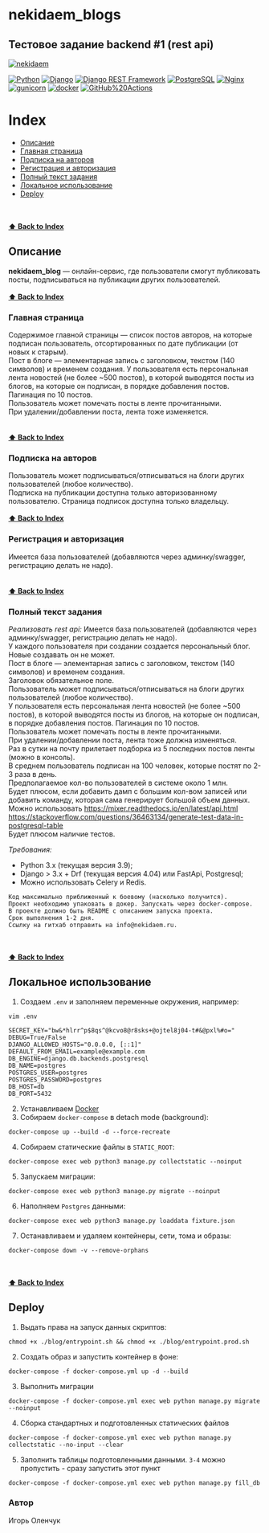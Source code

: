 # nekidaem_blogs
## Тестовое задание backend #1 (rest api)
[![nekidaem](https://github.com/igorolenchuk/nekidaem_blogs/actions/workflows/foodgram_workflow.yml/badge.svg?branch=master)](https://github.com/IgorOlenchuk/nekidaem_blogs/actions/workflows/main.yml)

[![Python](https://img.shields.io/badge/-Python-464646?style=flat-square&logo=Python)](https://www.python.org/)
[![Django](https://img.shields.io/badge/-Django-464646?style=flat-square&logo=Django)](https://www.djangoproject.com/)
[![Django REST Framework](https://img.shields.io/badge/-Django%20REST%20Framework-464646?style=flat-square&logo=Django%20REST%20Framework)](https://www.django-rest-framework.org/)
[![PostgreSQL](https://img.shields.io/badge/-PostgreSQL-464646?style=flat-square&logo=PostgreSQL)](https://www.postgresql.org/)
[![Nginx](https://img.shields.io/badge/-NGINX-464646?style=flat-square&logo=NGINX)](https://nginx.org/ru/)
[![gunicorn](https://img.shields.io/badge/-gunicorn-464646?style=flat-square&logo=gunicorn)](https://gunicorn.org/)
[![docker](https://img.shields.io/badge/-Docker-464646?style=flat-square&logo=docker)](https://www.docker.com/)
[![GitHub%20Actions](https://img.shields.io/badge/-GitHub%20Actions-464646?style=flat-square&logo=GitHub%20actions)](https://github.com/features/actions)

# Index
  - [Описание](#описание)
  - [Главная страница](#главная-страница)
  - [Подписка на авторов](#подписка-на-авторов)
  - [Регистрация и авторизация](#регистрация-и-авторизация)
  - [Полный текст задания](#полный-текст-задания)
  - [Локальное использование](#локальное-использование)
  - [Deploy](#deploy)

<br><br>
**[⬆ Back to Index](#index)**
## Описание
**nekidaem_blog** — онлайн-сервис, где пользователи смогут публиковать посты, 
подписываться на публикации других пользователей.
<br><br>
**[⬆ Back to Index](#index)**
### Главная страница
Содержимое главной страницы — список постов авторов, на которые подписан пользователь, 
отсортированных по дате публикации (от новых к старым).<br>
Пост в блоге — элементарная запись с заголовком, текстом (140 символов) и временем создания.
У пользователя есть персональная лента новостей (не более ~500 постов), в которой выводятся посты из блогов, на которые он подписан, в порядке добавления постов. Пагинация по 10 постов.<br>
Пользователь может помечать посты в ленте прочитанными.<br>
При удалении/добавлении поста, лента тоже изменяется. <br>
<br><br>
**[⬆ Back to Index](#index)**
### Подписка на авторов
Пользователь может подписываться/отписываться на блоги других пользователей (любое количество).<br>
Подписка на публикации доступна только авторизованному пользователю. 
Страница подписок доступна только владельцу.
<br><br>
**[⬆ Back to Index](#index)**
### Регистрация и авторизация
Имеется база пользователей (добавляются через админку/swagger, регистрацию делать не надо). <br>
<br><br>
**[⬆ Back to Index](#index)**
### Полный текст задания
_Реализовать rest api:_
Имеется база пользователей (добавляются через админку/swagger, регистрацию делать не надо). <br>
У каждого пользователя при создании создается персональный блог. Новые создавать он не может. <br>
Пост в блоге — элементарная запись с заголовком, текстом (140 символов) и временем создания.<br>
Заголовок обязательное поле.<br>
Пользователь может подписываться/отписываться на блоги других пользователей (любое количество).<br>
У пользователя есть персональная лента новостей (не более ~500 постов), в которой выводятся посты из блогов, на которые он подписан, в порядке добавления постов. Пагинация по 10 постов.<br>
Пользователь может помечать посты в ленте прочитанными.<br>
При удалении/добавлении поста, лента тоже должна изменяться. <br>
Раз в сутки на почту прилетает подборка из 5 последних постов ленты (можно в консоль).<br>
В среднем пользователь подписан на 100 человек, которые постят по 2-3 раза в день.<br>
Предполагаемое кол-во пользователей в системе около 1 млн.<br>
Будет плюсом, если добавить дамп с большим кол-вом записей или добавить команду, которая сама генерирует большой объем данных.<br>
Можно использовать https://mixer.readthedocs.io/en/latest/api.html https://stackoverflow.com/questions/36463134/generate-test-data-in-postgresql-table <br>
Будет плюсом наличие тестов.<br>

*Требования:*<br>
- Python 3.x (текущая версия 3.9); <br>
- Django > 3.х + Drf (текущая версия 4.04) или FastApi, Postgresql; <br>
- Можно использовать Celery и Redis.<br> 

```Проект должен быть на гитхабе и отражать процесс разработки. НЕ один коммит на всё.
Код максимально приближенный к боевому (насколько получится).
Проект необходимо упаковать в докер. Запускать через docker-compose.
В проекте должно быть README с описанием запуска проекта.
Срок выполнения 1-2 дня.
Ссылку на гитхаб отправить на info@nekidaem.ru.
```
<br><br>
**[⬆ Back to Index](#index)**
## Локальное использование

1) Создаем `.env` и заполняем переменные окружения, например:

```shell
vim .env
```
```text
SECRET_KEY="bw&*hlrr^p$8qs^@kcvo8@r8sks+@ojtel8j04-t#&@pxl%#o="
DEBUG=True/False
DJANGO_ALLOWED_HOSTS="0.0.0.0, [::1]"
DEFAULT_FROM_EMAIL=example@example.com
DB_ENGINE=django.db.backends.postgresql
DB_NAME=postgres
POSTGRES_USER=postgres
POSTGRES_PASSWORD=postgres
DB_HOST=db
DB_PORT=5432
```
2) Устанавливаем [Docker](https://docs.docker.com/engine/install/)
3) Собираем `docker-compose` в detach mode (background):
```shell
docker-compose up --build -d --force-recreate
```
4) Собираем статические файлы в `STATIC_ROOT`:
```shell
docker-compose exec web python3 manage.py collectstatic --noinput
```
5) Запускаем миграции:
```shell
docker-compose exec web python3 manage.py migrate --noinput
```
6) Наполняем `Postgres` данными:
```shell
docker-compose exec web python3 manage.py loaddata fixture.json
```
7) Останавливаем и удаляем контейнеры, сети, тома и образы:
```shell
docker-compose down -v --remove-orphans
```
<br><br>
**[⬆ Back to Index](#index)**
## Deploy
1) Выдать права на запуск данных скриптов: 
```shell
chmod +x ./blog/entrypoint.sh && chmod +x ./blog/entrypoint.prod.sh
```
2) Создать образ и запустить контейнер в фоне:
```shell
docker-compose -f docker-compose.yml up -d --build
```
3) Выполнить миграции
```shell
docker-compose -f docker-compose.yml exec web python manage.py migrate --noinput
```
4) Сборка стандартных и подготовленных статических файлов 
```shell
docker-compose -f docker-compose.yml exec web python manage.py collectstatic --no-input --clear
```
5) Заполнить таблицы подготовленными данными. `3-4` можно пропустить - сразу запустить этот пункт
```shell
docker-compose -f docker-compose.yml exec web python manage.py fill_db
```

### Автор
Игорь Оленчук